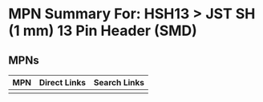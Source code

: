 



# MPN Summary For: HSH13 > JST SH (1 mm) 13 Pin Header (SMD)

## MPNs
  

|MPN|Direct Links|Search Links|
| :--- | :--- | :--- |
||||
